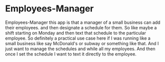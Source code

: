 # Employees-Manager
Employees-Manager
this app is that a manager of a small business can add their employees. and then designate a schedule for them. So like maybe a shift starting on Monday and then text that schedule to the particular employee. So definitely a practical use case here if I was running like a small business like say McDonald's or subway or something like that. And I just want to manage the schedules and while all my employees. And then once I set the schedule I want to text it directly to the employee.
